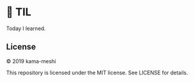 # :memo: TIL
Today I learned.

## License
© 2019 kama-meshi

This repository is licensed under the MIT license. See LICENSE for details.
